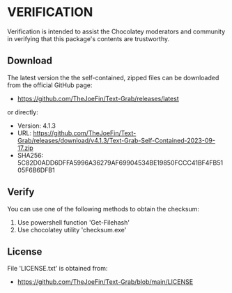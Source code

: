 # VERIFICATION
Verification is intended to assist the Chocolatey moderators and community in verifying that this package's contents are trustworthy.

## Download
The latest version the the self-contained, zipped files can be downloaded from 
the official GitHub page:
- https://github.com/TheJoeFin/Text-Grab/releases/latest

or directly:
- Version: 4.1.3
- URL: https://github.com/TheJoeFin/Text-Grab/releases/download/v4.1.3/Text-Grab-Self-Contained-2023-09-17.zip
- SHA256: 5C82D0ADD6DFFA5996A36279AF69904534BE19850FCCC41BF4FB5105F6B6DFB1

## Verify
You can use one of the following methods to obtain the checksum:
1. Use powershell function 'Get-Filehash'
2. Use chocolatey utility 'checksum.exe'


## License
File 'LICENSE.txt' is obtained from:
- https://github.com/TheJoeFin/Text-Grab/blob/main/LICENSE
